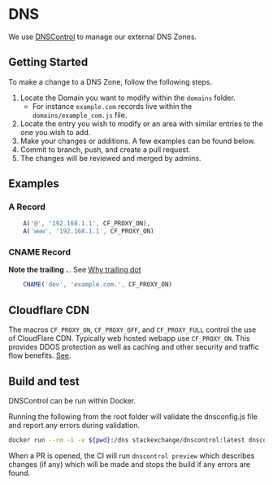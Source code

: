 # DNS

We use [DNSControl](https://stackexchange.github.io/dnscontrol/) to manage our external DNS Zones.

## Getting Started

To make a change to a DNS Zone, follow the following steps.

1. Locate the Domain you want to modify within the `domains` folder.
    - For instance `example.com` records live within the `domains/example_com.js` file.
1. Locate the entry you wish to modify or an area with similar entries to the one you wish to add.
1. Make your changes or additions. A few examples can be found below.
1. Commit to branch, push, and create a pull request.
1. The changes will be reviewed and merged by admins.

## Examples

### A Record

```javascript
    A('@', '192.168.1.1', CF_PROXY_ON),
    A('www', '192.168.1.1', CF_PROXY_ON)
```

### CNAME Record

__Note the trailing `.`__. See [Why trailing dot](https://stackexchange.github.io/dnscontrol/why-the-dot)

```javascript
    CNAME('dev', 'example.com.', CF_PROXY_ON)
```

## Cloudflare CDN

The macros `CF_PROXY_ON`, `CF_PROXY_OFF`, and `CF_PROXY_FULL` control the use of CloudFlare CDN. Typically web hosted webapp use `CF_PROXY_ON`. This provides DDOS protection as well as caching and other security and traffic flow benefits. [See](https://stackexchange.github.io/dnscontrol/providers/cloudflare).

## Build and test

DNSControl can be run within Docker.

Running the following from the root folder will validate the dnsconfig.js file and report any errors during validation.

```sh
docker run --rm -i -v ${pwd}:/dns stackexchange/dnscontrol:latest dnscontrol check
```

When a PR is opened, the CI will run `dnscontrol preview` which describes changes (if any) which will be made and stops the build if any errors are found.
